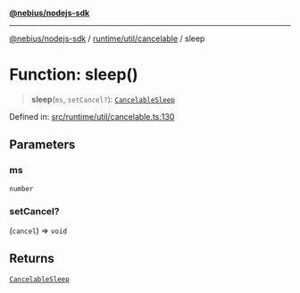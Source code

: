 [**@nebius/nodejs-sdk**](../../../../README.md)

---

[@nebius/nodejs-sdk](../../../../README.md) / [runtime/util/cancelable](../README.md) / sleep

# Function: sleep()

> **sleep**(`ms`, `setCancel?`): [`CancelableSleep`](../classes/CancelableSleep.md)

Defined in: [src/runtime/util/cancelable.ts:130](https://github.com/nebius/nodejs-sdk/blob/b305f8e478cb0251c26d73900b264b3bd9a5cc58/src/runtime/util/cancelable.ts#L130)

## Parameters

### ms

`number`

### setCancel?

(`cancel`) => `void`

## Returns

[`CancelableSleep`](../classes/CancelableSleep.md)
